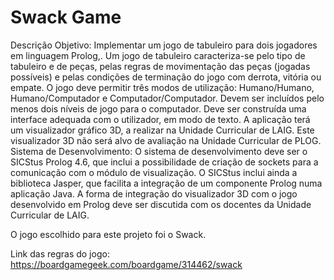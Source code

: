 # Swack Game

Descrição
Objetivo: Implementar um jogo de tabuleiro para dois jogadores em linguagem Prolog,. Um
jogo de tabuleiro caracteriza-se pelo tipo de tabuleiro e de peças, pelas regras de
movimentação das peças (jogadas possíveis) e pelas condições de terminação do jogo com
derrota, vitória ou empate. O jogo deve permitir três modos de utilização: Humano/Humano,
Humano/Computador e Computador/Computador. Devem ser incluídos pelo menos dois níveis
de jogo para o computador. Deve ser construída uma interface adequada com o utilizador, em
modo de texto.
A aplicação terá um visualizador gráfico 3D, a realizar na Unidade Curricular de LAIG. Este
visualizador 3D não será alvo de avaliação na Unidade Curricular de PLOG.
Sistema de Desenvolvimento: O sistema de desenvolvimento deve ser o SICStus Prolog 4.6, que
inclui a possibilidade de criação de sockets para a comunicação com o módulo de visualização.
O SICStus inclui ainda a biblioteca Jasper, que facilita a integração de um componente Prolog
numa aplicação Java. A forma de integração do visualizador 3D com o jogo desenvolvido em
Prolog deve ser discutida com os docentes da Unidade Curricular de LAIG.

O jogo escolhido para este projeto foi o Swack.

Link das regras do jogo: https://boardgamegeek.com/boardgame/314462/swack
